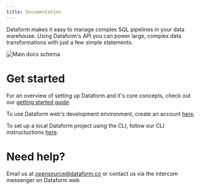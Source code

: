 ```yaml
---
title: Documentation
---
```


Dataform makes it easy to manage complex SQL pipelines in your data warehouse. Using Dataform's API you can power large, complex data transformations with just a few simple statements.

![Main docs schema](/static/images/main_schema.svg)

# Get started

For an overview of setting up Dataform and it's core concepts, check out our [getting started guide](getting-started).

To use Dataform web's development environment, create an account [here](https://app.dataform.co).

To set up a local Dataform project using the CLI, follow our CLI instructuctions [here](dataform-cli).

# Need help?

Email us at <a href="mailto:opensource@dataform.co" rel="noopener" target="_blank">opensource@dataform.co</a> or contact us via the intercom messenger on Dataform web
